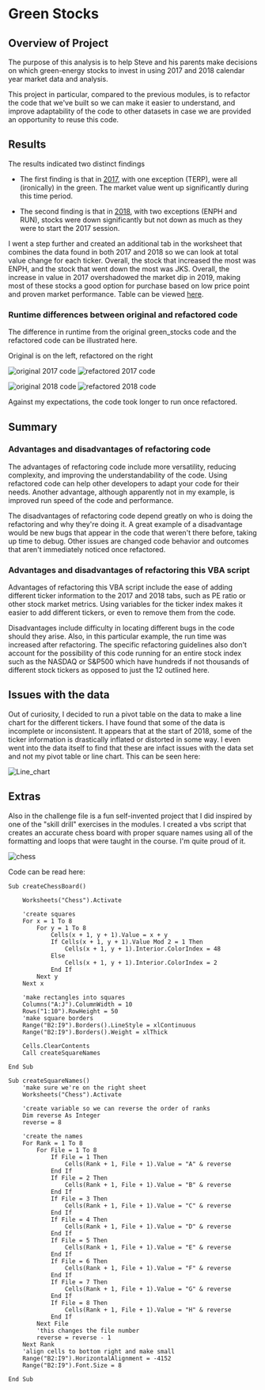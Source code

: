 # Green Stocks

## Overview of Project
The purpose of this analysis is to help Steve and his parents make decisions on which green-energy stocks to invest in using 2017 and 2018 calendar year market data and analysis. 

This project in particular, compared to the previous modules, is to refactor the code that we've built so we can make it easier to understand, and improve adaptability of the code to other datasets in case we are provided an opportunity to reuse this code. 

## Results

The results indicated two distinct findings

- The first finding is that in [2017](resources/2017_table.png), with one exception (TERP), were all (ironically) in the green. The market value went up significantly during this time period. 

- The second finding is that in [2018](resources/2018_table.png), with two exceptions (ENPH and RUN), stocks were down significantly but not down as much as they were to start the 2017 session.

I went a step further and created an additional tab in the worksheet that combines the data found in both 2017 and 2018 so we can look at total value change for each ticker. Overall, the stock that increased the most was ENPH, and the stock that went down the most was JKS. Overall, the increase in value in 2017 overshadowed the market dip in 2019, making most of these stocks a good option for purchase based on low price point and proven market performance. Table can be viewed [here](resources/2017_vs_2018_table.png).

### Runtime differences between original and refactored code
The difference in runtime from the original green_stocks code and the refactored code can be illustrated here.

Original is on the left, refactored on the right

![original 2017 code](resources/original_2017.png) ![refactored 2017 code](resources/refactored_2017.png)

![original 2018 code](resources/original_2018.png) ![refactored 2018 code](resources/refactored_2018.png)

Against my expectations, the code took longer to run once refactored. 

## Summary

### Advantages and disadvantages of refactoring code

The advantages of refactoring code include more versatility, reducing complexity, and improving the understandability of the code. Using refactored code can help other developers to adapt your code for their needs. Another advantage, although apparently not in my example, is improved run speed of the code and performance.

The disadvantages of refactoring code depend greatly on who is doing the refactoring and why they're doing it. A great example of a disadvantage would be new bugs that appear in the code that weren't there before, taking up time to debug. Other issues are changed code behavior and outcomes that aren't immediately noticed once refactored. 

### Advantages and disadvantages of refactoring this VBA script

Advantages of refactoring this VBA script include the ease of adding different ticker information to the 2017 and 2018 tabs, such as PE ratio or other stock market metrics. Using variables for the ticker index makes it easier to add different tickers, or even to remove them from the code. 

Disadvantages include difficulty in locating different bugs in the code should they arise. Also, in this particular example, the run time was increased after refactoring. The specific refactoring guidelines also don't account for the possibility of this code running for an entire stock index such as the NASDAQ or S&P500 which have hundreds if not thousands of different stock tickers as opposed to just the 12 outlined here. 

## Issues with the data

Out of curiosity, I decided to run a pivot table on the data to make a line chart for the different tickers. I have found that some of the data is incomplete or inconsistent. It appears that at the start of 2018, some of the ticker information is drastically inflated or distorted in some way. I even went into the data itself to find that these are infact issues with the data set and not my pivot table or line chart. This can be seen here:

![Line_chart](resources/line_chart.png)

## Extras
Also in the challenge file is a fun self-invented project that I did inspired by one of the "skill drill" exercises in the modules. I created a vbs script that creates an accurate chess board with proper square names using all of the formatting and loops that were taught in the course. I'm quite proud of it.

![chess](resources/chess.png)


Code can be read here:

```
Sub createChessBoard()
    
    Worksheets("Chess").Activate

    'create squares
    For x = 1 To 8
        For y = 1 To 8
            Cells(x + 1, y + 1).Value = x + y
            If Cells(x + 1, y + 1).Value Mod 2 = 1 Then
                Cells(x + 1, y + 1).Interior.ColorIndex = 48
            Else
                Cells(x + 1, y + 1).Interior.ColorIndex = 2
            End If
        Next y
    Next x
    
    'make rectangles into squares
    Columns("A:J").ColumnWidth = 10
    Rows("1:10").RowHeight = 50
    'make square borders
    Range("B2:I9").Borders().LineStyle = xlContinuous
    Range("B2:I9").Borders().Weight = xlThick
    
    Cells.ClearContents
    Call createSquareNames
    
End Sub

Sub createSquareNames()
    'make sure we're on the right sheet
    Worksheets("Chess").Activate
    
    'create variable so we can reverse the order of ranks
    Dim reverse As Integer
    reverse = 8
    
    'create the names
    For Rank = 1 To 8
        For File = 1 To 8
            If File = 1 Then
                Cells(Rank + 1, File + 1).Value = "A" & reverse
            End If
            If File = 2 Then
                Cells(Rank + 1, File + 1).Value = "B" & reverse
            End If
            If File = 3 Then
                Cells(Rank + 1, File + 1).Value = "C" & reverse
            End If
            If File = 4 Then
                Cells(Rank + 1, File + 1).Value = "D" & reverse
            End If
            If File = 5 Then
                Cells(Rank + 1, File + 1).Value = "E" & reverse
            End If
            If File = 6 Then
                Cells(Rank + 1, File + 1).Value = "F" & reverse
            End If
            If File = 7 Then
                Cells(Rank + 1, File + 1).Value = "G" & reverse
            End If
            If File = 8 Then
                Cells(Rank + 1, File + 1).Value = "H" & reverse
            End If
        Next File
        'this changes the file number
        reverse = reverse - 1
    Next Rank
    'align cells to bottom right and make small
    Range("B2:I9").HorizontalAlignment = -4152
    Range("B2:I9").Font.Size = 8
    
End Sub
```

